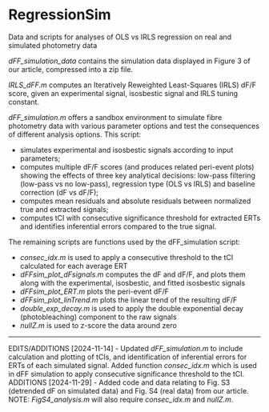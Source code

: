 # RegressionSim
Data and scripts for analyses of OLS vs IRLS regression on real and simulated photometry data 

_dFF_simulation_data_ contains the simulation data displayed in Figure 3 of our article, compressed into a zip file.

_IRLS_dFF.m_ computes an Iteratively Reweighted Least-Squares (IRLS) dF/F score, given an experimental signal, isosbestic signal and IRLS tuning constant. 

_dFF_simulation.m_ offers a sandbox environment to simulate fibre photometry data with various parameter options and test the consequences of different analysis options. This script:
  - simulates experimental and isosbestic signals according to input parameters;
  - computes multiple dF/F scores (and produces related peri-event plots) showing the effects of three key analytical decisions: low-pass filtering (low-pass vs no low-pass), regression type (OLS vs IRLS) and baseline correction (dF vs dF/F);
  - computes mean residuals and absolute residuals between normalized true and extracted signals;
  - computes tCI with consecutive significance threshold for extracted ERTs and identifies inferential errors compared to the true signal.

The remaining scripts are functions used by the dFF_simulation script:

  - _consec_idx.m_ is used to apply a consecutive threshold to the tCI calculated for each average ERT
  - _dFFsim_plot_dFsignals.m_ computes the dF and dF/F, and plots them along with the experimental, isosbestic, and fitted isosbestic signals
  - _dFFsim_plot_ERT.m_ plots the peri-event dF/F
  - _dFFsim_plot_linTrend.m_ plots the linear trend of the resulting dF/F
  - _double_exp_decay.m_ is used to apply the double exponential decay (photobleaching) component to the raw signals
  - _nullZ.m_ is used to z-score the data around zero

---------------------------
EDITS/ADDITIONS [2024-11-14] - Updated _dFF_simulation.m_ to include calculation and plotting of tCIs, and identification of inferential errors for ERTs of each simulated signal. Added function _consec_idx.m_ which is used in dFF simulation to apply consecutive significance threshold to the tCI.
ADDITIONS [2024-11-29] - Added code and data relating to Fig. S3 (detrended dF on simulated data) and Fig. S4 (real data) from our article. NOTE: _FigS4_analysis.m_ will also require _consec_idx.m_ and _nullZ.m_.
